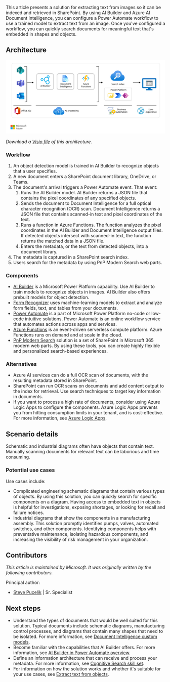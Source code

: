 This article presents a solution for extracting text from images so it can be indexed and retrieved in SharePoint. By using AI Builder and Azure AI Document Intelligence, you can configure a Power Automate workflow to use a trained model to extract text from an image. Once you've configured a workflow, you can quickly search documents for meaningful text that's embedded in shapes and objects.

## Architecture

![Architecture diagram for using AI Builder to extract text from objects by using AI.](./media/architecture-extract-object-text.svg)

*Download a [Visio file](https://arch-center.azureedge.net/architecture-extract-object-text.vsdx) of this architecture.*

### Workflow

1. An object detection model is trained in AI Builder to recognize objects that a user specifies.
1. A new document enters a SharePoint document library, OneDrive, or Teams.
1. The document's arrival triggers a Power Automate event. That event:
   1. Runs the AI Builder model. AI Builder returns a JSON file that contains the pixel coordinates of any specified objects.
   1. Sends the document to Document Intelligence for a full optical character recognition (OCR) scan. Document Intelligence returns a JSON file that contains scanned-in text and pixel coordinates of the text.
   1. Runs a function in Azure Functions. The function analyzes the pixel coordinates in the AI Builder and Document Intelligence output files. If detected objects intersect with scanned-in text, the function returns the matched data in a JSON file.
   1. Enters the metadata, or the text from detected objects, into a document library.
1. The metadata is captured in a SharePoint search index.
1. Users search for the metadata by using PnP Modern Search web parts.

### Components

- [AI Builder](/ai-builder/overview) is a Microsoft Power Platform capability. Use AI Builder to train models to recognize objects in images. AI Builder also offers prebuilt models for object detection.
- [Form Recognizer](/azure/ai-services/document-intelligence/overview) uses machine-learning models to extract and analyze form fields, text, and tables from your documents.
- [Power Automate](/power-automate/getting-started) is a part of Microsoft Power Platform no-code or low-code intuitive solutions. Power Automate is an online workflow service that automates actions across apps and services.
- [Azure Functions](/azure/azure-functions/functions-overview) is an event-driven serverless compute platform. Azure Functions runs on demand and at scale in the cloud.
- [PnP Modern Search](https://microsoft-search.github.io/pnp-modern-search) solution is a set of SharePoint in Microsoft 365 modern web parts. By using these tools, you can create highly flexible and personalized search-based experiences.

### Alternatives

- Azure AI services can do a full OCR scan of documents, with the resulting metadata stored in SharePoint.
- SharePoint can run OCR scans on documents and add content output to the index for retrieval. Use search techniques to target key information in documents.
- If you want to process a high rate of documents, consider using Azure Logic Apps to configure the components. Azure Logic Apps prevents you from hitting consumption limits in your tenant, and is cost-effective. For more information, see [Azure Logic Apps](/azure/logic-apps/logic-apps-overview).

## Scenario details

Schematic and industrial diagrams often have objects that contain text. Manually scanning documents for relevant text can be laborious and time consuming.

### Potential use cases

Use cases include:

- Complicated engineering schematic diagrams that contain various types of objects. By using this solution, you can quickly search for specific components on a diagram. Having access to embedded text in objects is helpful for investigations, exposing shortages, or looking for recall and failure notices.
- Industrial diagrams that show the components in a manufacturing assembly. This solution promptly identifies pumps, valves, automated switches, and other components. Identifying components helps with preventative maintenance, isolating hazardous components, and increasing the visibility of risk management in your organization.

## Contributors

*This article is maintained by Microsoft. It was originally written by the following contributors.*

Principal author:

- [Steve Pucelik](https://www.linkedin.com/in/stevepucelik) | Sr. Specialist

## Next steps

- Understand the types of documents that would be well suited for this solution. Typical documents include schematic diagrams, manufacturing control processes, and diagrams that contain many shapes that need to be isolated. For more information, see [Document Intelligence custom models](/azure/applied-ai-services/form-recognizer/concept-custom).
- Become familiar with the capabilities that AI Builder offers. For more information, see [AI Builder in Power Automate overview](/ai-builder/use-in-flow-overview).
- Define an information architecture that can receive and process your metadata. For more information, see [Cognitive Search skill set](../../solution-ideas/articles/cognitive-search-with-skillsets.yml).
- For information on how the solution works and whether it's suitable for your use cases, see [Extract text from objects](https://powerusers.microsoft.com/t5/Power-Automate-Community-Blog/Extract-Text-From-Objects/ba-p/1249705).

